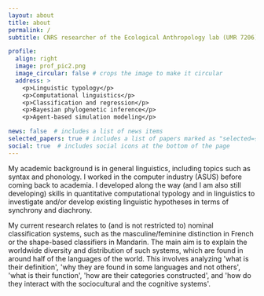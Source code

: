 ```yaml
---
layout: about
title: about
permalink: /
subtitle: CNRS researcher of the Ecological Anthropology lab (UMR 7206) at the <a href='https://www.ecoanthropologie.fr/fr/annuaire/allassonniere-tang-marc-9269'>National Museum of Natural History</a> in Paris.

profile:
  align: right
  image: prof_pic2.png
  image_circular: false # crops the image to make it circular
  address: >
    <p>Linguistic typology</p>
    <p>Computational linguistics</p>
    <p>Classification and regression</p>
    <p>Bayesian phylogenetic inference</p>
    <p>Agent-based simulation modeling</p>

news: false  # includes a list of news items
selected_papers: true # includes a list of papers marked as "selected={true}"
social: true  # includes social icons at the bottom of the page
---
```


My academic background is in general linguistics, including topics such as syntax and phonology. I worked in the computer industry (ASUS) before coming back to academia. I developed along the way (and I am also still developing) skills in quantitative computational typology and in linguistics to investigate and/or develop existing linguistic hypotheses in terms of synchrony and diachrony. 

My current research relates to (and is not restricted to) nominal classification systems, such as the masculine/feminine distinction in French or the shape-based classifiers in Mandarin. The main aim is to explain the worldwide diversity and distribution of such systems, which are found in around half of the languages of the world. This involves analyzing 'what is their definition', 'why they are found in some languages and not others', 'what is their function', 'how are their categories constructed', and 'how do they interact with the sociocultural and the cognitive systems'.
